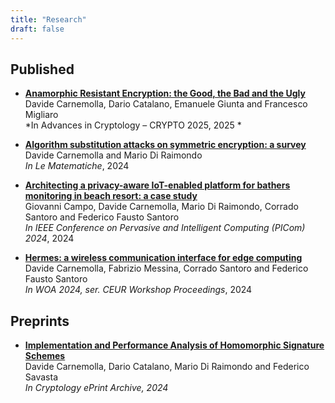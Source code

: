 ```yaml
---
title: "Research"
draft: false
---
```


## Published
- [**Anamorphic Resistant Encryption: the Good, the Bad and the Ugly**](https://eprint.iacr.org/2025/233)  
Davide Carnemolla, Dario Catalano, Emanuele Giunta and Francesco Migliaro  
*In Advances in Cryptology – CRYPTO 2025, 2025 *

- [**Algorithm substitution attacks on symmetric encryption: a survey**](https://lematematiche.dmi.unict.it/index.php/lematematiche/article/view/2700)  
Davide Carnemolla and Mario Di Raimondo  
*In Le Matematiche*, 2024

- [**Architecting a privacy-aware IoT-enabled platform for bathers monitoring in beach resort: a case study**](https://ieeexplore.ieee.org/abstract/document/10795388)  
Giovanni Campo, Davide Carnemolla, Mario Di Raimondo, Corrado Santoro and Federico Fausto Santoro  
*In IEEE Conference on Pervasive and Intelligent Computing (PICom) 2024*, 2024

- [**Hermes: a wireless communication interface for edge computing**](https://ceur-ws.org/Vol-3735/paper_03.pdf)  
Davide Carnemolla, Fabrizio Messina, Corrado Santoro and Federico Fausto Santoro  
*In WOA 2024, ser. CEUR Workshop Proceedings*, 2024

## Preprints
- [**Implementation and Performance Analysis of Homomorphic Signature Schemes**](https://eprint.iacr.org/2024/655)  
Davide Carnemolla, Dario Catalano, Mario Di Raimondo and Federico Savasta  
*In Cryptology ePrint Archive, 2024*